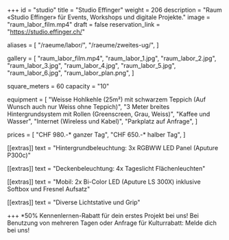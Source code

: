 +++
id = "studio"
title = "Studio Effinger"
weight = 206
description = "Raum «Studio Effinger» für Events, Workshops und digitale Projekte."
image = "raum_labor_film.mp4"
draft = false
reservation_link = "https://studio.effinger.ch/"

aliases = [
    "/raeume/labor/",
    "/raeume/zweites-ug/",
]

gallery = [
  "raum_labor_film.mp4",
  "raum_labor_1.jpg",
  "raum_labor_2.jpg",
  "raum_labor_3.jpg",
  "raum_labor_4.jpg",
  "raum_labor_5.jpg",
  "raum_labor_6.jpg",
  "raum_labor_plan.png",
]

square_meters = 60
capacity = "10"

equipment = [
  "Weisse Hohlkehle (25m²) mit schwarzem Teppich (Auf Wunsch auch nur Weiss ohne Teppich)", 
  "3 Meter breites Hintergrundsystem mit Rollen (Greenscreen, Grau, Weiss)", 
  "Kaffee und Wasser", 
  "Internet (Wireless und Kabel)", 
  "Parkplatz auf Anfrage",
]


prices = [
  "CHF 980.-* ganzer Tag",
  "CHF 650.-* halber Tag",
]

[[extras]]
text = "Hintergrundbeleuchtung: 3x RGBWW LED Panel (Aputure P300c)"

[[extras]]
text = "Deckenbeleuchtung: 4x Tageslicht Flächenleuchten"

[[extras]]
text = "Mobil: 2x Bi-Color LED (Aputure LS 300X) inklusive Softbox und Fresnel Aufsatz"

[[extras]]
text = "Diverse Lichtstative und Grip"

+++
*50% Kennenlernen-Rabatt für dein erstes Projekt bei uns! Bei Benutzung von mehreren Tagen oder Anfrage für Kulturrabatt: Melde dich bei uns!

